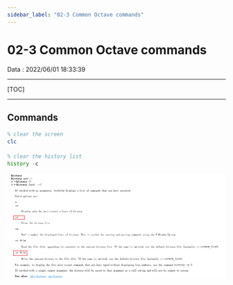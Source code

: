 ```yaml
---
sidebar_label: "02-3 Common Octave commands"
---
```


# 02-3 Common Octave commands

Data : 2022/06/01 18:33:39

------



[TOC]



------



## Commands

```octave
% clear the screen
clc

% clear the history list
history -c
```



![image-20220601183724155](images/02_3_Octave_Supplementary/image-20220601183724155.png)